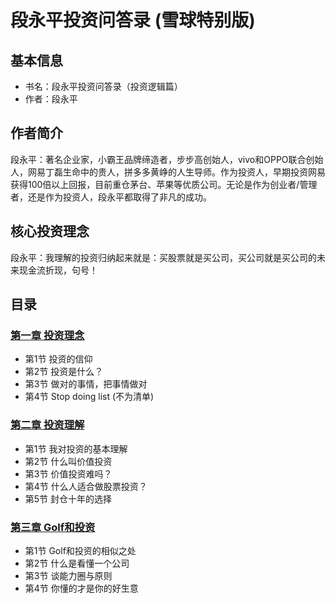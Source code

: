 # 段永平投资问答录 (雪球特别版)

## 基本信息
- 书名：段永平投资问答录（投资逻辑篇）
- 作者：段永平

## 作者简介
段永平：著名企业家，小霸王品牌缔造者，步步高创始人，vivo和OPPO联合创始人，网易丁磊生命中的贵人，拼多多黄峥的人生导师。作为投资人，早期投资网易获得100倍以上回报，目前重仓茅台、苹果等优质公司。无论是作为创业者/管理者，还是作为投资人，段永平都取得了非凡的成功。

## 核心投资理念
段永平：我理解的投资归纳起来就是：买股票就是买公司，买公司就是买公司的未来现金流折现，句号！

## 目录
### [第一章 投资理念](1_投资理念.md)
- 第1节 投资的信仰
- 第2节 投资是什么？
- 第3节 做对的事情，把事情做对
- 第4节 Stop doing list (不为清单)

### [第二章 投资理解](2_投资理解.md)
- 第1节 我对投资的基本理解
- 第2节 什么叫价值投资
- 第3节 价值投资难吗？
- 第4节 什么人适合做股票投资？
- 第5节 封仓十年的选择

### [第三章 Golf和投资](3_golf_投资.md)
- 第1节 Golf和投资的相似之处
- 第2节 什么是看懂一个公司
- 第3节 谈能力圈与原则
- 第4节 你懂的才是你的好生意

